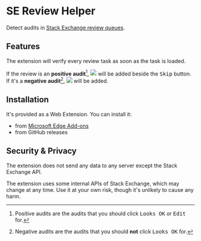 # SE Review Helper

Detect audits in [Stack Exchange review queues](https://meta.stackexchange.com/help/reviews-intro).

## Features

The extension will verify every review task as soon as the task is loaded.

If the review is an **positive audit**[^1],
<kbd>![](https://api.iconify.design/mdi/text-box-check.svg?color=%2318864B)</kbd>
will be added beside the <kbd>Skip</kbd> button. If it's a **negative audit**[^2],
<kbd>![](https://api.iconify.design/mdi/text-box-remove.svg?color=%23C83232)</kbd>
will be added.

## Installation

It's provided as a Web Extension. You can install it:

- from [Microsoft Edge Add-ons](https://microsoftedge.microsoft.com/addons/detail/pjbldmpcjjlofllkkoaceobegakffndb)
- from GitHub releases

## Security & Privacy

The extension does not send any data to any server except the Stack Exchange API.

The extension uses some internal APIs of Stack Exchange, which may change at any time. Use it at your own risk, though it's unlikely to cause any harm.

[^1]: Positive audits are the audits that you should click <kbd>Looks OK</kbd> or <kbd>Edit</kbd> for.

[^2]: Negative audits are the audits that you should **not** click <kbd>Looks OK</kbd> for.
